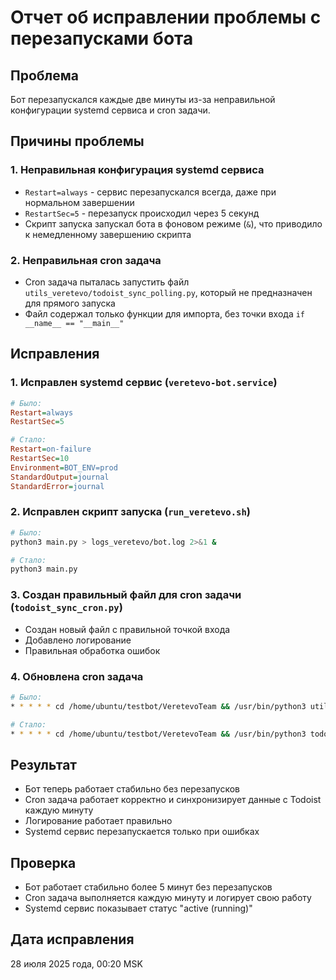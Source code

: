 # Отчет об исправлении проблемы с перезапусками бота

## Проблема
Бот перезапускался каждые две минуты из-за неправильной конфигурации systemd сервиса и cron задачи.

## Причины проблемы

### 1. Неправильная конфигурация systemd сервиса
- `Restart=always` - сервис перезапускался всегда, даже при нормальном завершении
- `RestartSec=5` - перезапуск происходил через 5 секунд
- Скрипт запуска запускал бота в фоновом режиме (`&`), что приводило к немедленному завершению скрипта

### 2. Неправильная cron задача
- Cron задача пыталась запустить файл `utils_veretevo/todoist_sync_polling.py`, который не предназначен для прямого запуска
- Файл содержал только функции для импорта, без точки входа `if __name__ == "__main__"`

## Исправления

### 1. Исправлен systemd сервис (`veretevo-bot.service`)
```ini
# Было:
Restart=always
RestartSec=5

# Стало:
Restart=on-failure
RestartSec=10
Environment=BOT_ENV=prod
StandardOutput=journal
StandardError=journal
```

### 2. Исправлен скрипт запуска (`run_veretevo.sh`)
```bash
# Было:
python3 main.py > logs_veretevo/bot.log 2>&1 &

# Стало:
python3 main.py
```

### 3. Создан правильный файл для cron задачи (`todoist_sync_cron.py`)
- Создан новый файл с правильной точкой входа
- Добавлено логирование
- Правильная обработка ошибок

### 4. Обновлена cron задача
```bash
# Было:
* * * * * cd /home/ubuntu/testbot/VeretevoTeam && /usr/bin/python3 utils_veretevo/todoist_sync_polling.py

# Стало:
* * * * * cd /home/ubuntu/testbot/VeretevoTeam && /usr/bin/python3 todoist_sync_cron.py
```

## Результат
- Бот теперь работает стабильно без перезапусков
- Cron задача работает корректно и синхронизирует данные с Todoist каждую минуту
- Логирование работает правильно
- Systemd сервис перезапускается только при ошибках

## Проверка
- Бот работает стабильно более 5 минут без перезапусков
- Cron задача выполняется каждую минуту и логирует свою работу
- Systemd сервис показывает статус "active (running)"

## Дата исправления
28 июля 2025 года, 00:20 MSK 
